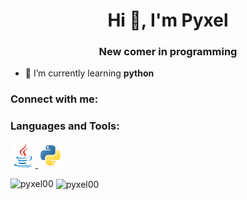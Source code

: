 <h1 align="center">Hi 👋, I'm Pyxel</h1>
<h3 align="center">New comer in programming</h3>

- 🌱 I’m currently learning **python**

<h3 align="left">Connect with me:</h3>
<p align="left">
</p>

<h3 align="left">Languages and Tools:</h3>
<p align="left"> <a href="https://www.java.com" target="_blank" rel="noreferrer"> <img src="https://raw.githubusercontent.com/devicons/devicon/master/icons/java/java-original.svg" alt="java" width="40" height="40"/> </a> <a href="https://www.python.org" target="_blank" rel="noreferrer"> <img src="https://raw.githubusercontent.com/devicons/devicon/master/icons/python/python-original.svg" alt="python" width="40" height="40"/> </a> </p>

<p><img align="left" src="https://github-readme-stats.vercel.app/api/top-langs?username=pyxel00&show_icons=true&locale=en&layout=compact" alt="pyxel00" /></p>

<p>&nbsp;<img align="center" src="https://github-readme-stats.vercel.app/api?username=pyxel00&show_icons=true&locale=en" alt="pyxel00" /></p>
